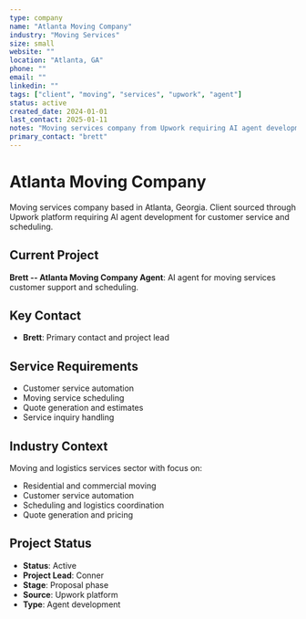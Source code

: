 ```yaml
---
type: company
name: "Atlanta Moving Company"
industry: "Moving Services"
size: small
website: ""
location: "Atlanta, GA"
phone: ""
email: ""
linkedin: ""
tags: ["client", "moving", "services", "upwork", "agent"]
status: active
created_date: 2024-01-01
last_contact: 2025-01-11
notes: "Moving services company from Upwork requiring AI agent development"
primary_contact: "brett"
---
```


# Atlanta Moving Company

Moving services company based in Atlanta, Georgia. Client sourced through Upwork platform requiring AI agent development for customer service and scheduling.

## Current Project

**Brett -- Atlanta Moving Company Agent**: AI agent for moving services customer support and scheduling.

## Key Contact

- **Brett**: Primary contact and project lead

## Service Requirements

- Customer service automation
- Moving service scheduling
- Quote generation and estimates
- Service inquiry handling

## Industry Context

Moving and logistics services sector with focus on:
- Residential and commercial moving
- Customer service automation
- Scheduling and logistics coordination
- Quote generation and pricing

## Project Status

- **Status**: Active
- **Project Lead**: Conner
- **Stage**: Proposal phase
- **Source**: Upwork platform
- **Type**: Agent development